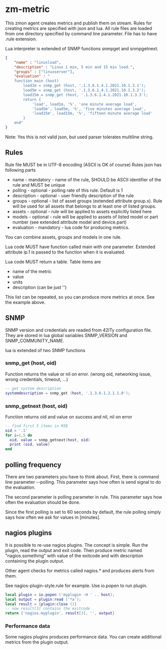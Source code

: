 # zm-metric

This zmon agent creates metrics and publish them on stream. Rules for creating
metrics are specified with json and lua. All rule files are loaded from one
directory specified by command line parameter. File has to have .rule extension.

Lua interpreter is extended of SNMP functions snmpget and snmpgetnext.

```json
{
    "name" : "linuxload",
    "description" : "Linux 1 min, 5 min and 15 min load.",
    "groups" : ["linuxserver"],
    "evaluation" : "
    function main (host)
        load1m = snmp_get (host, '.1.3.6.1.4.1.2021.10.1.3.1');
        load5m = snmp_get (host, '.1.3.6.1.4.1.2021.10.1.3.2');
        load15m = snmp_get (host, '.1.3.6.1.4.1.2021.10.1.3.3');
        return {
            'load', load1m, '%', 'one minute average load',
            'load5m', load5m, '%', 'five minutes average load',
            'load15m', load15m, '%', 'fifteen minute average load'
        }
    end"
}
```
Note: Yes this is not valid json, but used parser tolerates multiline string.

## Rules
Rule file MUST be in UTF-8 encoding (ASCII is OK of course)
Rules json has following parts
* name - mandatory - name of the rule, SHOULD be ASCII identifier of the rule and
  MUST be unique
* polling - optional - polling rate of this rule. Default is 1
* description - optional - user friendly description of the rule
* groups - optional - list of asset groups (extended attribute group.x). Rule will
  be used for all assets that belongs to at least one of listed groups.
* assets - optional - rule will be applied to assets explicitly listed here
* models - optional - rule will be applied to assets of listed model or part number
  (see extended attribute model and device.part)
* evaluation - mandatory - lua code for producing metrics.

You can combine assets, groups and models in one rule.

Lua code MUST have function called main with one parameter. Extended attribute ip.1
is passed to the function when it is evaluated.

Lua code MUST return a table. Table items are
* name of the metric
* value
* units
* description (can be just '')

This list can be repeated, so you can produce more metrics at once. See the example above.

## SNMP

SNMP version and credentials are readed from 42ITy configuration file. They are stored
in lua global variables SNMP_VERSION and SNMP_COMMUNITY_NAME.

lua is extended of two SNMP functions
### snmp_get (host, oid)
Function returns the value or nil on error. (wrong oid, networking issue, wrong
credentials, timeout, ...)

```lua
-- get system description
systemdescription = snmp_get (host, '.1.3.6.1.2.1.1.0');
```
### snmp_getnext (host, oid)
Function returns oid and value on success and nil, nil on error
```lua
-- find first 5 items in MIB
oid = '.1'
for i=1,5 do
  oid, value = snmp_getnext(host, oid)
  print (oid, value)
end
```

## polling frequency
There are two parameters you have to think about. First, there is command line
parameter --polling. This parameter says how often is send signal to do the
evaluation.

The second parameter is polling parameter in rule. This parameter says how often
the evaluation should be done.

Since the first polling is set to 60 seconds by default, the rule polling simply
says how often we ask for values in [minutes].

## nagios plugins
It is possible to re-use nagios plugins. The concept is simple. Run the plugin, read
the output and exit code. Then produce metric named "nagios.something" with value of
the exitcode and with description containing the plugin output.

Other agent checks for metrics called nagios.* and produces
alerts from them.

See nagios-plugin-style.rule for example. Use io.popen to run plugin.
```lua
local plugin = io.popen ('myplugin -H ' .. host);
local output = plugin:read ('*a');
local result = {plugin:close ()}
-- now result[3] contains the exitcode
return {'nagios.myplugin', result[3], '', output}
```
### Performance data
Some nagios plugins produces performance data. You can create additional metrics from
the plugin output.

